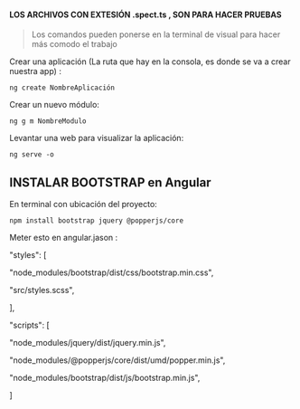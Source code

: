 #### LOS ARCHIVOS CON EXTESIÓN .spect.ts , SON PARA HACER PRUEBAS

> Los comandos pueden ponerse en la terminal de visual para hacer más comodo el trabajo

Crear una aplicación (La ruta que hay en la consola, es donde se va a crear nuestra app) :

`ng create NombreAplicación`

Crear un nuevo módulo:

`ng g m NombreModulo`

Levantar una web para visualizar la aplicación:

`ng serve -o`

## INSTALAR BOOTSTRAP en Angular

En terminal con ubicación del proyecto:

`npm install bootstrap jquery @popperjs/core`

Meter esto en angular.jason :

"styles": [

  "node_modules/bootstrap/dist/css/bootstrap.min.css",
  
  "src/styles.scss",
  
],

"scripts": [

  "node_modules/jquery/dist/jquery.min.js",
  
  "node_modules/@popperjs/core/dist/umd/popper.min.js",
  
  "node_modules/bootstrap/dist/js/bootstrap.min.js",
  
]
